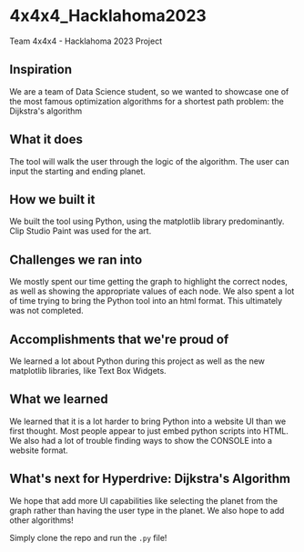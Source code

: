 # 4x4x4_Hacklahoma2023
Team 4x4x4 - Hacklahoma 2023 Project

## Inspiration
We are a team of Data Science student, so we wanted to showcase one of the most famous optimization algorithms for a shortest path problem: the Dijkstra's algorithm

## What it does
The tool will walk the user through the logic of the algorithm. The user can input the starting and ending planet.

## How we built it
We built the tool using Python, using the matplotlib library predominantly. Clip Studio Paint was used for the art.

## Challenges we ran into
We mostly spent our time getting the graph to highlight the correct nodes, as well as showing the appropriate values of each node. We also spent a lot of time trying to bring the Python tool into an html format. This ultimately was not completed.

## Accomplishments that we're proud of
We learned a lot about Python during this project as well as the new matplotlib libraries, like Text Box Widgets. 

## What we learned
We learned that it is a lot harder to bring Python into a website UI than we first thought. Most people appear to just embed python scripts into HTML. We also had a lot of trouble finding ways to show the CONSOLE  into a website format.

## What's next for Hyperdrive: Dijkstra's Algorithm
We hope that add more UI capabilities like selecting the planet from the graph rather than having the user type in the planet. We also hope to add other algorithms!

Simply clone the repo and run the `.py` file!
